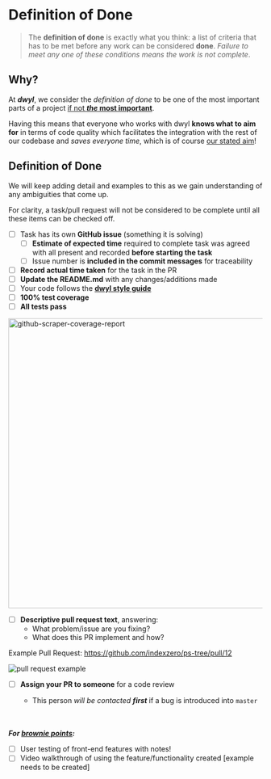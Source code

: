 # Definition of Done

>The **definition of done** is exactly what you think: a list of criteria that has to be met before any work can be considered **done**. _Failure to meet any one of these conditions means the work is not complete_.

## Why?
At **_dwyl_**, we consider the _definition of done_ to be one of the most important parts of a project [if not **_the_ most important**](https://github.com/dwyl/summer-2015/issues/42).

Having this means that everyone who works with dwyl **knows what to aim for** in terms of code quality which facilitates the integration with the rest of our codebase and _saves everyone time_, which is of course [our stated aim](https://github.com/dwyl/start-here/blob/master/manifesto.md)!

## Definition of Done
We will keep adding detail and examples to this as we gain understanding of any ambiguities that come up.

For clarity, a task/pull request will not be considered to be complete until all these items can be checked off.
* [ ] Task has its own **GitHub issue** (something it is solving)
  * [ ] **Estimate of expected time** required to complete task was agreed with all present and recorded **before starting the task**
  * [ ] Issue number is **included in the commit messages** for traceability
* [ ] **Record actual time taken** for the task in the PR
* [ ] **Update the README.md** with any changes/additions made
* [ ] Your code follows the [**dwyl style guide**](https://github.com/dwyl/style-guide)
* [ ] **100% test coverage**
* [ ] **All tests pass**    

<img width="574" alt="github-scraper-coverage-report" src="https://cloud.githubusercontent.com/assets/194400/9033681/4ab9b122-39c1-11e5-857c-92ef3db0647c.png">

* [ ] **Descriptive pull request text**, answering:
  + What problem/issue are you fixing?
  + What does this PR implement and how?

Example Pull Request: https://github.com/indexzero/ps-tree/pull/12

![pull request example](https://cloud.githubusercontent.com/assets/4185328/9028359/1804d5f2-396e-11e5-9a27-ffc14fad9f36.png)


* [ ] **Assign your PR to someone** for a code review
  + This person _will be contacted **first**_ if a bug is introduced into `master`

  <br/>  
  <br/>
**_For [brownie points](https://en.wikipedia.org/wiki/Brownie_points):_**
* [ ] User testing of front-end features with notes!
* [ ] Video walkthrough of using the feature/functionality created [example needs to be created]

